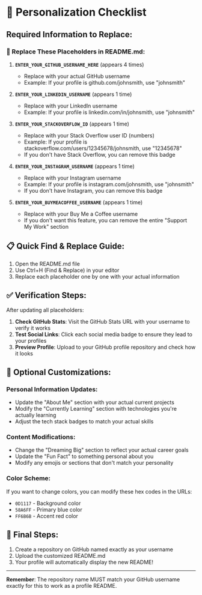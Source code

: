 # 📝 Personalization Checklist

## Required Information to Replace:

### 🔧 Replace These Placeholders in README.md:

1. **`ENTER_YOUR_GITHUB_USERNAME_HERE`** (appears 4 times)
   - Replace with your actual GitHub username
   - Example: If your profile is github.com/johnsmith, use "johnsmith"

2. **`ENTER_YOUR_LINKEDIN_USERNAME`** (appears 1 time)
   - Replace with your LinkedIn username
   - Example: If your profile is linkedin.com/in/johnsmith, use "johnsmith"

3. **`ENTER_YOUR_STACKOVERFLOW_ID`** (appears 1 time)
   - Replace with your Stack Overflow user ID (numbers)
   - Example: If your profile is stackoverflow.com/users/12345678/johnsmith, use "12345678"
   - If you don't have Stack Overflow, you can remove this badge

4. **`ENTER_YOUR_INSTAGRAM_USERNAME`** (appears 1 time)
   - Replace with your Instagram username
   - Example: If your profile is instagram.com/johnsmith, use "johnsmith"
   - If you don't have Instagram, you can remove this badge

5. **`ENTER_YOUR_BUYMEACOFFEE_USERNAME`** (appears 1 time)
   - Replace with your Buy Me a Coffee username
   - If you don't want this feature, you can remove the entire "Support My Work" section

## 📋 Quick Find & Replace Guide:

1. Open the README.md file
2. Use Ctrl+H (Find & Replace) in your editor
3. Replace each placeholder one by one with your actual information

## ✅ Verification Steps:

After updating all placeholders:

1. **Check GitHub Stats**: Visit the GitHub Stats URL with your username to verify it works
2. **Test Social Links**: Click each social media badge to ensure they lead to your profiles
3. **Preview Profile**: Upload to your GitHub profile repository and check how it looks

## 🎨 Optional Customizations:

### Personal Information Updates:
- Update the "About Me" section with your actual current projects
- Modify the "Currently Learning" section with technologies you're actually learning
- Adjust the tech stack badges to match your actual skills

### Content Modifications:
- Change the "Dreaming Big" section to reflect your actual career goals
- Update the "Fun Fact" to something personal about you
- Modify any emojis or sections that don't match your personality

### Color Scheme:
If you want to change colors, you can modify these hex codes in the URLs:
- `0D1117` - Background color
- `58A6FF` - Primary blue color
- `FF6B6B` - Accent red color

## 🚀 Final Steps:

1. Create a repository on GitHub named exactly as your username
2. Upload the customized README.md
3. Your profile will automatically display the new README!

---

**Remember**: The repository name MUST match your GitHub username exactly for this to work as a profile README.

